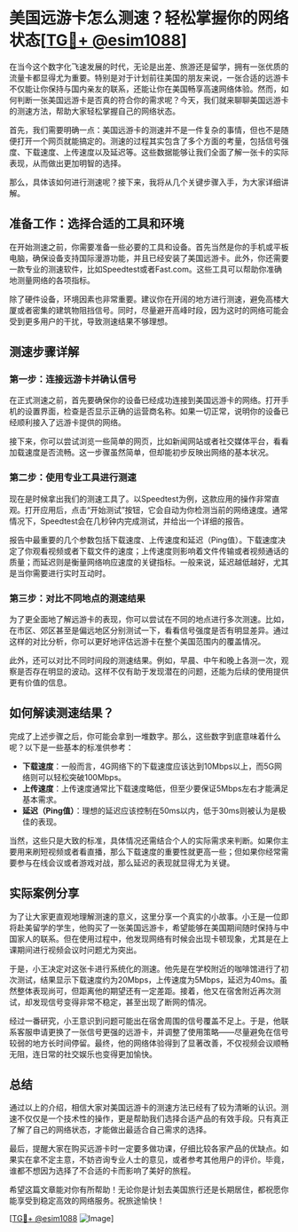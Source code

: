 # 美国远游卡怎么测速？轻松掌握你的网络状态[[TG💪+ @esim1088](https://t.me/s/esim1088)]

在当今这个数字化飞速发展的时代，无论是出差、旅游还是留学，拥有一张优质的流量卡都显得尤为重要。特别是对于计划前往美国的朋友来说，一张合适的远游卡不仅能让你保持与国内亲友的联系，还能让你在美国畅享高速网络体验。然而，如何判断一张美国远游卡是否真的符合你的需求呢？今天，我们就来聊聊美国远游卡的测速方法，帮助大家轻松掌握自己的网络状态。

首先，我们需要明确一点：美国远游卡的测速并不是一件复杂的事情，但也不是随便打开一个网页就能搞定的。测速的过程其实包含了多个方面的考量，包括信号强度、下载速度、上传速度以及延迟等。这些数据能够让我们全面了解一张卡的实际表现，从而做出更加明智的选择。

那么，具体该如何进行测速呢？接下来，我将从几个关键步骤入手，为大家详细讲解。

## 准备工作：选择合适的工具和环境

在开始测速之前，你需要准备一些必要的工具和设备。首先当然是你的手机或平板电脑，确保设备支持国际漫游功能，并且已经安装了美国远游卡。此外，你还需要一款专业的测速软件，比如Speedtest或者Fast.com。这些工具可以帮助你准确地测量网络的各项指标。

除了硬件设备，环境因素也非常重要。建议你在开阔的地方进行测速，避免高楼大厦或者密集的建筑物阻挡信号。同时，尽量避开高峰时段，因为这时的网络可能会受到更多用户的干扰，导致测速结果不够理想。

## 测速步骤详解

### 第一步：连接远游卡并确认信号

在正式测速之前，首先要确保你的设备已经成功连接到美国远游卡的网络。打开手机的设置界面，检查是否显示正确的运营商名称。如果一切正常，说明你的设备已经顺利接入了远游卡提供的网络。

接下来，你可以尝试浏览一些简单的网页，比如新闻网站或者社交媒体平台，看看加载速度是否流畅。这一步骤虽然简单，但却能初步反映出网络的基本状况。

### 第二步：使用专业工具进行测速

现在是时候拿出我们的测速工具了。以Speedtest为例，这款应用的操作非常直观。打开应用后，点击“开始测试”按钮，它会自动为你检测当前的网络速度。通常情况下，Speedtest会在几秒钟内完成测试，并给出一个详细的报告。

报告中最重要的几个参数包括下载速度、上传速度和延迟（Ping值）。下载速度决定了你观看视频或者下载文件的速度；上传速度则影响着文件传输或者视频通话的质量；而延迟则是衡量网络响应速度的关键指标。一般来说，延迟越低越好，尤其是当你需要进行实时互动时。

### 第三步：对比不同地点的测速结果

为了更全面地了解远游卡的表现，你可以尝试在不同的地点进行多次测速。比如，在市区、郊区甚至是偏远地区分别测试一下，看看信号强度是否有明显差异。通过这样的对比分析，你可以更好地评估远游卡在整个美国范围内的覆盖情况。

此外，还可以对比不同时间段的测速结果。例如，早晨、中午和晚上各测一次，观察是否存在明显的波动。这样不仅有助于发现潜在的问题，还能为后续的使用提供更有价值的信息。

## 如何解读测速结果？

完成了上述步骤之后，你可能会拿到一堆数字。那么，这些数字到底意味着什么呢？以下是一些基本的标准供参考：

- **下载速度**：一般而言，4G网络下的下载速度应该达到10Mbps以上，而5G网络则可以轻松突破100Mbps。
- **上传速度**：上传速度通常比下载速度略低，但至少要保证5Mbps左右才能满足基本需求。
- **延迟（Ping值）**：理想的延迟应该控制在50ms以内，低于30ms则被认为是极佳的表现。

当然，这些只是大致的标准，具体情况还需结合个人的实际需求来判断。如果你主要用来刷短视频或者看直播，那么下载速度的重要性就更高一些；但如果你经常需要参与在线会议或者游戏对战，那么延迟的表现就显得尤为关键。

## 实际案例分享

为了让大家更直观地理解测速的意义，这里分享一个真实的小故事。小王是一位即将赴美留学的学生，他购买了一张美国远游卡，希望能够在美国期间随时保持与中国家人的联系。但在使用过程中，他发现网络有时候会出现卡顿现象，尤其是在上课期间进行视频会议时问题尤为突出。

于是，小王决定对这张卡进行系统化的测速。他先是在学校附近的咖啡馆进行了初次测试，结果显示下载速度约为20Mbps，上传速度为5Mbps，延迟为40ms。虽然整体表现尚可，但距离他的期望还有一定差距。接着，他又在宿舍附近再次测试，却发现信号变得非常不稳定，甚至出现了断网的情况。

经过一番研究，小王意识到问题可能出在宿舍周围的信号覆盖不足上。于是，他联系客服申请更换了一张信号更强的远游卡，并调整了使用策略——尽量避免在信号较弱的地方长时间停留。最终，他的网络体验得到了显著改善，不仅视频会议顺畅无阻，连日常的社交娱乐也变得更加愉快。

## 总结

通过以上的介绍，相信大家对美国远游卡的测速方法已经有了较为清晰的认识。测速不仅仅是一个技术性的操作，更是帮助我们选择合适产品的有效手段。只有真正了解了自己的网络状态，才能做出最适合自己需求的选择。

最后，提醒大家在购买远游卡时一定要多做功课，仔细比较各家产品的优缺点。如果实在拿不定主意，不妨咨询专业人士的意见，或者参考其他用户的评价。毕竟，谁都不想因为选择了不合适的卡而影响了美好的旅程。

希望这篇文章能对你有所帮助！无论你是计划去美国旅行还是长期居住，都祝愿你能享受到稳定高效的网络服务。祝旅途愉快！

[[TG💪+ @esim1088](https://t.me/s/esim1088) ![Image](https://i.postimg.cc/4NQfJmqS/Snipaste-2025-05-13-00-14-12.png)]